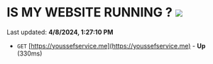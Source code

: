 # IS MY WEBSITE RUNNING ? [![](https://img.shields.io/static/v1?label=Sponsor&message=%E2%9D%A4&logo=GitHub&color=%23fe8e86)](https://github.com/sponsors/<username>)

Last updated: **4/8/2024, 1:27:10 PM**

- `GET` [https://youssefservice.me](https://youssefservice.me) - **Up** (330ms)
